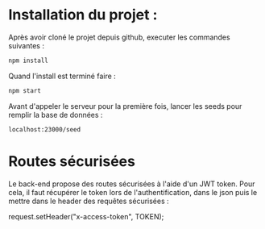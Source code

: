 # Installation du projet : 

Après avoir cloné le projet depuis github, executer les commandes suivantes : 

```bash
npm install
```

Quand l'install est terminé faire :

```bash
npm start
```

Avant d'appeler le serveur pour la première fois, lancer les seeds pour remplir la base de données : 

```
localhost:23000/seed
```


# Routes sécurisées

Le back-end propose des routes sécurisées à l'aide d'un JWT token. Pour cela, il faut récupérer le token lors de l'authentification, dans le json puis le mettre dans le header des requêtes sécurisées :

request.setHeader("x-access-token", TOKEN);